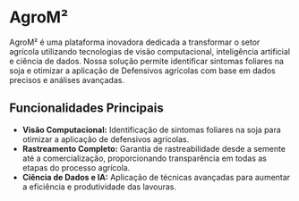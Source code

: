 # AgroM²

AgroM² é uma plataforma inovadora dedicada a transformar o setor agrícola utilizando tecnologias de visão computacional, inteligência artificial e ciência de dados. Nossa solução permite identificar sintomas foliares na soja e otimizar a aplicação de  Defensivos agrícolas com base em dados precisos e análises avançadas.

## Funcionalidades Principais

- **Visão Computacional:** Identificação de sintomas foliares na soja para otimizar a aplicação de defensivos agrícolas.
- **Rastreamento Completo:** Garantia de rastreabilidade desde a semente até a comercialização, proporcionando transparência em todas as etapas do processo agrícola.
- **Ciência de Dados e IA:** Aplicação de técnicas avançadas para aumentar a eficiência e produtividade das lavouras.

